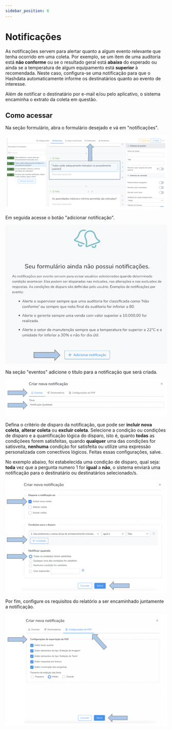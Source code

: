 ```yaml
---
sidebar_position: 6
---
```

# Notificações

As notificações servem para alertar quanto a algum evento relevante que tenha ocorrido em uma coleta. Por exemplo, se um item de uma auditoria está **não conforme** ou se o resultado geral está **abaixo** do esperado ou ainda se a temperatura de algum equipamento está **superior** à recomendada. Neste caso, configura-se uma notificação para que o Hashdata automaticamente informe os destinatários quanto ao evento de interesse.

Além de notificar o destinatário por e-mail e/ou pelo aplicativo, o sistema encaminha o extrato da coleta em questão.

## Como acessar

Na seção formulário, abra o formulário desejado e vá em "notificações".

![main-notif](images/main-notif.png)

Em seguida acesse o botão "adicionar notificação".


![notif1](images/notif1.png)

Na seção "eventos" adicione o título para a notificação que será criada.

![notif2](images/notif2.png)

Defina o critério de disparo da notificação, que pode ser **incluir nova coleta**, **alterar coleta** ou **excluir coleta**. Selecione a condição ou condições de disparo e a quantificação lógica do disparo, isto é, quanto **todas** as condiçõees forem satisfeitas, quando **qualquer** uma das condições for satisveita, **nenhuma** condição for satisfeita ou utilize uma expressão personalizada com conectivos lógicos. Feitas essas configurações, salve.

No exemplo abaixo, foi estabelecida uma condição de disparo, qual seja: **toda** vez que a pergunta numero 1 for **igual** a **não**, o sistema enviará uma notificação para o destinatário ou destinatários selecionado/s.

![notif3](images/notif3.png)

Por fim, configure os requisitos do relatório a ser encaminhado juntamente a notificação.

![notif4](images/notif4.png)




